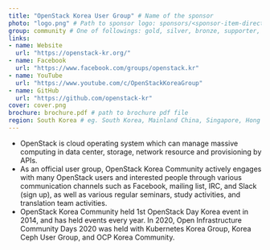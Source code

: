 ```yaml
---
title: "OpenStack Korea User Group" # Name of the sponsor
photo: "logo.png" # Path to sponsor logo: sponsors/<sponsor-item-directory>/logo.png
group: community # One of followings: gold, silver, bronze, supporter, infra, record, videoi18n, swag, partner
links:
- name: Website
  url: "https://openstack-kr.org/"
- name: Facebook
  url: "https://www.facebook.com/groups/openstack.kr"
- name: YouTube
  url: "https://www.youtube.com/c/OpenStackKoreaGroup"
- name: GitHub
  url: "https://github.com/openstack-kr"
cover: cover.png
brochure: brochure.pdf # path to brochure pdf file
region: South Korea # eg. South Korea, Mainland China, Singapore, Hong Kong, Taiwan ...
---
```


- OpenStack is cloud operating system which can manage massive computing in data center, storage, network resource and provisioning by APIs.
- As an official user group, OpenStack Korea Community actively engages with many OpenStack users and interested people through various communication channels such as Facebook, mailing list, IRC, and Slack (sign up), as well as various regular seminars, study activities, and translation team activities.
- OpenStack Korea Community held 1st OpenStack Day Korea event in 2014, and has held events every year.
In 2020, Open Infrastructure Community Days 2020 was held with Kubernetes Korea Group, Korea Ceph User Group, and OCP Korea Community.